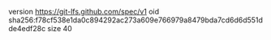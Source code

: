 version https://git-lfs.github.com/spec/v1
oid sha256:f78cf538e1da0c894292ac273a609e766979a8479bda7cd6d6d551dde4edf28c
size 40
